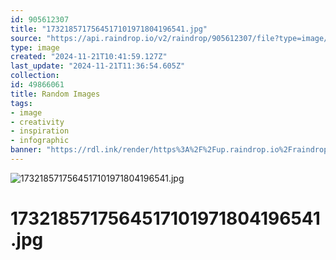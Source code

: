 ```yaml
---
id: 905612307
title: "1732185717564517101971804196541.jpg"
source: "https://api.raindrop.io/v2/raindrop/905612307/file?type=image/jpeg"
type: image
created: "2024-11-21T10:41:59.127Z"
last_update: "2024-11-21T11:36:54.605Z"
collection:
id: 49866061
title: Random Images
tags:
- image
- creativity
- inspiration
- infographic
banner: "https://rdl.ink/render/https%3A%2F%2Fup.raindrop.io%2Fraindrop%2Ffiles%2F905%2F612%2F307%2F1732185717564517101971804196541.jpg"
---
```


![1732185717564517101971804196541.jpg](https://rdl.ink/render/https%3A%2F%2Fup.raindrop.io%2Fraindrop%2Ffiles%2F905%2F612%2F307%2F1732185717564517101971804196541.jpg)

# 1732185717564517101971804196541.jpg

